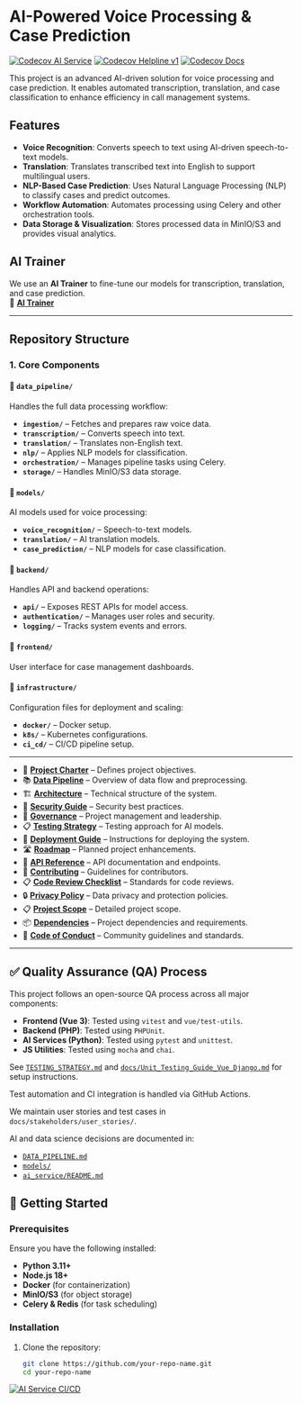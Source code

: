 # AI-Powered Voice Processing & Case Prediction

<!-- Coverage badges will be available once Codecov is set up by repository owner -->
[![Codecov AI Service](https://codecov.io/gh/openchlai/ai/branch/main/graph/badge.svg?flag=ai-service)](https://codecov.io/gh/openchlai/ai?flag=ai-service)
[![Codecov Helpline v1](https://codecov.io/gh/openchlai/ai/branch/main/graph/badge.svg?flag=helplinev1-backend)](https://codecov.io/gh/openchlai/ai?flag=helplinev1-backend)
[![Codecov Docs](https://codecov.io/gh/openchlai/ai/branch/main/graph/badge.svg?flag=docs)](https://codecov.io/gh/openchlai/ai?flag=docs)

This project is an advanced AI-driven solution for voice processing and case prediction. It enables automated transcription, translation, and case classification to enhance efficiency in call management systems.

## Features
- **Voice Recognition**: Converts speech to text using AI-driven speech-to-text models.
- **Translation**: Translates transcribed text into English to support multilingual users.
- **NLP-Based Case Prediction**: Uses Natural Language Processing (NLP) to classify cases and predict outcomes.
- **Workflow Automation**: Automates processing using Celery and other orchestration tools.
- **Data Storage & Visualization**: Stores processed data in MinIO/S3 and provides visual analytics.

## AI Trainer
We use an **AI Trainer** to fine-tune our models for transcription, translation, and case prediction.  
🔗 **[AI Trainer](https://aitrainer.bitz-itc.com/)**  

---
## Repository Structure

### **1. Core Components**

#### 📂 `data_pipeline/`

Handles the full data processing workflow:

- **`ingestion/`** – Fetches and prepares raw voice data.
- **`transcription/`** – Converts speech into text.
- **`translation/`** – Translates non-English text.
- **`nlp/`** – Applies NLP models for classification.
- **`orchestration/`** – Manages pipeline tasks using Celery.
- **`storage/`** – Handles MinIO/S3 data storage.

#### 📂 `models/`

AI models used for voice processing:

- **`voice_recognition/`** – Speech-to-text models.
- **`translation/`** – AI translation models.
- **`case_prediction/`** – NLP models for case classification.

#### 📂 `backend/`

Handles API and backend operations:

- **`api/`** – Exposes REST APIs for model access.
- **`authentication/`** – Manages user roles and security.
- **`logging/`** – Tracks system events and errors.

#### 📂 `frontend/`

User interface for case management dashboards.

#### 📂 `infrastructure/`

Configuration files for deployment and scaling:

- **`docker/`** – Docker setup.
- **`k8s/`** – Kubernetes configurations.
- **`ci_cd/`** – CI/CD pipeline setup.

---



- 📜 **[Project Charter](Project_docs/PROJECT_CHARTER.md)** – Defines project objectives.
- 📚 **[Data Pipeline](Project_docs/DATA_PIPELINE.md)** – Overview of data flow and preprocessing.
- 🏗 **[Architecture](Project_docs/ARCHITECTURE.md)** – Technical structure of the system.
- 🔐 **[Security Guide](Project_docs/SECURITY.md)** – Security best practices.
- 📜 **[Governance](Project_docs/GOVERNANCE.md)** – Project management and leadership.
- 📋 **[Testing Strategy](Project_docs/TESTING_STRATEGY.md)** – Testing approach for AI models.
- 🚀 **[Deployment Guide](Project_docs/DEPLOYMENT_GUIDE.md)** – Instructions for deploying the system.
- 🛣 **[Roadmap](Project_docs/ROADMAP.md)** – Planned project enhancements.
- 📝 **[API Reference](Project_docs/API_REFERENCE.md)** – API documentation and endpoints.
- 🤝 **[Contributing](Project_docs/CONTRIBUTING.md)** – Guidelines for contributors.
- 📋 **[Code Review Checklist](Project_docs/CODE_REVIEW_CHECKLIST.md)** – Standards for code reviews.
- 🔒 **[Privacy Policy](Project_docs/PRIVACY_POLICY.md)** – Data privacy and protection policies.
- 📋 **[Project Scope](Project_docs/Project_Scope_Document_OPENCHSAI.md)** – Detailed project scope.
- 📦 **[Dependencies](Project_docs/DEPENDANCIES.md)** – Project dependencies and requirements.
- 📜 **[Code of Conduct](Project_docs/CODE_OF_CONDUCT.md)** – Community guidelines and standards.

---
## ✅ Quality Assurance (QA) Process

This project follows an open-source QA process across all major components:

- **Frontend (Vue 3)**: Tested using `vitest` and `vue/test-utils`.
- **Backend (PHP)**: Tested using `PHPUnit`.
- **AI Services (Python)**: Tested using `pytest` and `unittest`.
- **JS Utilities**: Tested using `mocha` and `chai`.

See [`TESTING_STRATEGY.md`](./TESTING_STRATEGY.md) and [`docs/Unit_Testing_Guide_Vue_Django.md`](./docs/Unit_Testing_Guide_Vue_Django.md) for setup instructions.

Test automation and CI integration is handled via GitHub Actions.

We maintain user stories and test cases in `docs/stakeholders/user_stories/`.

AI and data science decisions are documented in:
- [`DATA_PIPELINE.md`](./DATA_PIPELINE.md)
- [`models/`](./models/)
- [`ai_service/README.md`](./ai_service/README.md)


## 🚀 Getting Started

### **Prerequisites**
Ensure you have the following installed:
- **Python 3.11+**
- **Node.js 18+**
- **Docker** (for containerization)
- **MinIO/S3** (for object storage)
- **Celery & Redis** (for task scheduling)

### **Installation**
1. Clone the repository:
   ```sh
   git clone https://github.com/your-repo-name.git
   cd your-repo-name


[![AI Service CI/CD](https://github.com/openchlai/ai/actions/workflows/ai-service-ci.yml/badge.svg?branch=main)](https://github.com/openchlai/ai/actions/workflows/ai-service-ci.yml)
